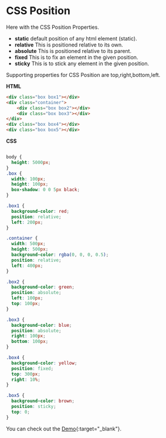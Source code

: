 


# CSS Position



Here with the CSS Position Properties.

- **static**  default position of any html element (static).
- **relative** This is positioned relative to its own.
- **absolute** This is positioned relative to its parent.
- **fixed** This is to fix an element in the given position.
- **sticky** This is to stick any element in the given position.

Supporting properties for CSS Position are top,right,bottom,left.

**HTML**

```html
<div class="box box1"></div>
<div class="container">
    <div class="box box2"></div>
    <div class="box box3"></div>
</div>
<div class="box box4"></div>
<div class="box box5"></div>

```

**CSS**

```css

body {
  height: 5000px;
}
.box {
  width: 100px;
  height: 100px;
  box-shadow: 0 0 5px black;
}

.box1 {
  background-color: red;
  position: relative;
  left: 200px;
}

.container {
  width: 500px;
  height: 500px;
  background-color: rgba(0, 0, 0, 0.5);
  position: relative;
  left: 400px;
}

.box2 {
  background-color: green;
  position: absolute;
  left: 100px;
  top: 100px;
}

.box3 {
  background-color: blue;
  position: absolute;
  right: 100px;
  bottom: 100px;
}

.box4 {
  background-color: yellow;
  position: fixed;
  top: 300px;
  right: 10%;
}

.box5 {
  background-color: brown;
  position: sticky;
  top: 0;
}

```

You can check out the [Demo](https://praveenorugantitech.github.io/praveenorugantitech-css-course/8_Position/Demo){:target="_blank"}.





